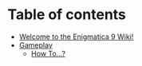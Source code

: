 # Table of contents

* [Welcome to the Enigmatica 9 Wiki!](README.md)
* [Gameplay](gameplay/README.md)
  * [How To...?](gameplay/how-to....md)
